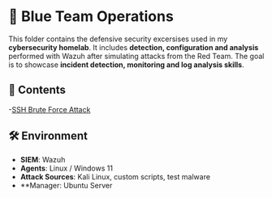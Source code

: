 # 🔵 Blue Team Operations

This folder contains the defensive security excersises used in my **cybersecurity homelab**.
It includes **detection, configuration and analysis** performed with Wazuh after simulating attacks from the Red Team.
The goal is to showcase **incident detection, monitoring and log analysis skills**.

## 📂 Contents

-[SSH Brute Force Attack](https://github.com/putu-elang/cybersecurity-lab/tree/main/blue-team/ssh_bruteforce)

## 🛠️ Environment
- **SIEM**: Wazuh 
- **Agents**: Linux / Windows 11 
- **Attack Sources**: Kali Linux, custom scripts, test malware
- **Manager: Ubuntu Server
